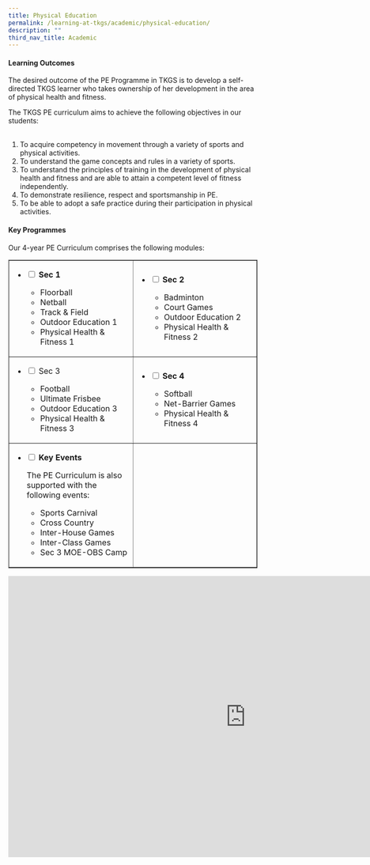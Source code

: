 ```yaml
---
title: Physical Education
permalink: /learning-at-tkgs/academic/physical-education/
description: ""
third_nav_title: Academic
---
```

<h4><strong>Learning Outcomes</strong></h4>
<p>The desired outcome of the PE Programme in TKGS is to develop a self-directed TKGS learner who takes ownership of her development in the area of physical health and fitness.</p>
<p>The TKGS PE curriculum aims to achieve the following objectives in our students:<br /><br /></p>
<ol>
<li>To acquire competency in movement through a variety of sports and physical activities.</li>
<li>To understand the game concepts and rules in a variety of sports.</li>
<li>To understand the principles of training in the development of physical health and fitness and are able to attain a competent level of fitness independently.</li>
<li>To demonstrate resilience, respect and sportsmanship in PE.</li>
<li>To be able to adopt a safe practice during their participation in physical activities.</li>
</ol>
<h4><strong>Key Programmes</strong></h4>
<p>Our 4-year PE Curriculum comprises the following modules:</p>
<table style="border-collapse: collapse; width: 100%;" border="1">
<tbody>
<tr>
<td style="width: 50%;">
<ul class="jekyllcodex_accordion">
<li><strong><input id="accordion1" type="checkbox" /> <label for="accordion1">Sec 1</strong></label>
<div>
<ul>
<li>Floorball</li>
<li>Netball</li>
<li>Track &amp; Field</li>
<li>Outdoor Education 1</li>
<li>Physical Health &amp; Fitness 1</li>
</ul>
</div>
</li>
</ul>	
</td>
<td style="width: 50%;">
<ul class="jekyllcodex_accordion">
<li><strong><input id="accordion2" type="checkbox" /> <label for="accordion2">Sec 2</strong></label>
<div>
<ul>
<li>Badminton</li>
<li>Court Games</li>
<li>Outdoor Education 2</li>
<li>Physical Health &amp; Fitness 2</li>
</ul>
</div>
</li>
</ul>	
</td>
</tr>
<tr>
<td style="width: 50%;">
<ul class="jekyllcodex_accordion">
<li><input id="accordion3" type="checkbox" /> <label for="accordion3">Sec 3</label>
<div>
<ul>
<li>Football</li>
<li>Ultimate Frisbee</li>
<li>Outdoor Education 3</li>
<li>Physical Health &amp; Fitness 3</li>
</ul>
</div>
</li>
</ul>		
</td>
<td style="width: 50%;">
<ul class="jekyllcodex_accordion">
<li><strong><input id="accordion4" type="checkbox" /> <label for="accordion4">Sec 4</strong></label>
<div>
<ul>
<li>Softball</li>
<li>Net-Barrier Games</li>
<li>Physical Health &amp; Fitness 4</li>
</ul>
</div>
</li>
</ul>		
</td>
</tr>
<tr>
<td style="width: 50%;">
<ul class="jekyllcodex_accordion">
<li><strong><input id="accordion5" type="checkbox" /> <label for="accordion5">Key Events</strong></label>
<div>
<p>The PE Curriculum is also supported with the following events:</p>
<ul>
<li>Sports Carnival</li>
<li>Cross Country</li>
<li>Inter-House Games</li>
<li>Inter-Class Games</li>
<li>Sec 3 MOE-OBS Camp</li>
</ul>
</div>
</li>
</ul>		
</td>
<td style="width: 50%;">&nbsp;</td>
</tr>
</tbody>
</table>
<iframe src="https://docs.google.com/presentation/d/e/2PACX-1vTOdBELJJBZMO-7lH_qkwZOamDm2iZF6AmtWucqPNpNpZGMXFDgLMiMkbRSRAEVKBETBpYJV-x-oK3A/embed?start=false&loop=false&delayms=10000" frameborder="0" width="960" height="569" allowfullscreen="true"></iframe>